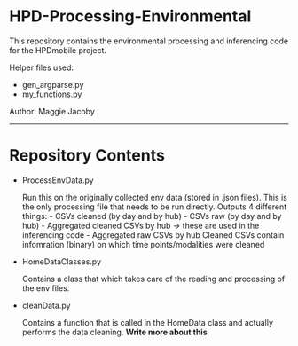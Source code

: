 # HPD-Processing-Environmental

This repository contains the environmental processing and inferencing code for the HPDmobile project.

Helper files used: 
- gen_argparse.py
- my_functions.py

Author: Maggie Jacoby

---
# Repository Contents

- ProcessEnvData.py
    
    Run this on the originally collected env data (stored in .json files). This is the only processing file that needs to be run directly.  Outputs 4 different things:
        - CSVs cleaned (by day and by hub)
        - CSVs raw (by day and by hub)
        - Aggregated cleaned CSVs by hub -> these are used in the inferencing code
        - Aggregated raw CSVs by hub
    Cleaned CSVs contain infomration (binary) on which time points/modalities were cleaned

- HomeDataClasses.py

    Contains a class that which takes care of the reading and processing of the env files.

- cleanData.py

    Contains a function that is called in the HomeData class and actually performs the data cleaning. **Write more about this**

